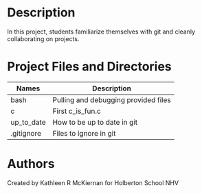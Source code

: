 # Description
In this project, students familiarize themselves with git and cleanly collaborating on projects.

# Project Files and Directories
Names | Description
------|-----------------------
bash | Pulling and debugging provided files
c | First c_is_fun.c
up_to_date | How to be up to date in git
.gitignore | Files to ignore in git

# Authors
Created by Kathleen R McKiernan for Holberton School NHV
